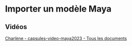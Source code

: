 # Importer un modèle Maya

## Vidéos

[Charlène - capsules-video-maya2023 - Tous les documents](https://cmontmorency365.sharepoint.com/sites/Charlne/Documents%20partages/Forms/AllItems.aspx?id=%2Fsites%2FCharlne%2FDocuments%20partages%2FGeneral%2FMod%2D3d%2Fmaya%2Dunity%2Fcapsules%2Dvideo%2Dmaya2023&p=true&ct=1667944587606&or=Teams%2DHL&ga=1)